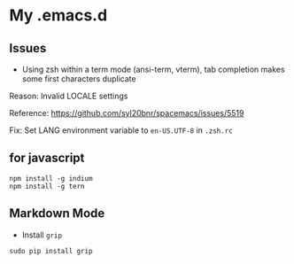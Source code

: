 # My .emacs.d

## Issues

* Using zsh within a term mode (ansi-term, vterm), tab completion makes some first characters duplicate

Reason: Invalid LOCALE settings

Reference: https://github.com/syl20bnr/spacemacs/issues/5519

Fix: Set LANG environment variable to `en-US.UTF-8` in `.zsh.rc`

## for javascript

``` shell
npm install -g indium
npm install -g tern
```

## Markdown Mode

* Install `grip`

``` shell
sudo pip install grip
```
